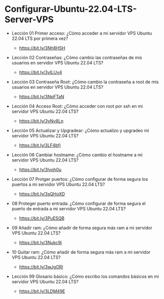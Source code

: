 # Configurar-Ubuntu-22.04-LTS-Server-VPS

- Lección 01 Primer acceso: ¿Cómo acceder a mi servidor VPS Ubuntu 22.04 LTS por primera vez?
  - https://bit.ly/3Nh8HSH

- Lección 02 Contraseñas: ¿Cómo cambio las contraseñas de mis usuarios en servidor VPS Ubuntu 22.04 LTS?
  - https://bit.ly/3yILUv4

- Lección 03 Contraseña Root: ¿Cómo cambio la contraseña a root de mis usuarios en servidor VPS Ubuntu 22.04 LTS?
  - https://bit.ly/3NpFTaN

- Lección 04 Acceso Root: ¿Cómo acceder con root por ssh en mi servidor VPS Ubuntu 22.04 LTS?
  - https://bit.ly/3yNv8Ln

- Lección 05 Actualizar y Upgradear: ¿Cómo actualizo y upgradeo mi servidor VPS Ubuntu 22.04 LTS? 
  - https://bit.ly/3LF4bfj

- Lección 06 Cambiar hostname: ¿Cómo cambio el hostname a mi servidor VPS Ubuntu 22.04 LTS?
  - https://bit.ly/3lyoh0u

- Lección 07 Protger puertos: ¿Cómo configurar de forma segura los puertos a mi servidor VPS Ubuntu 22.04 LTS?
  - https://bit.ly/3sQHoXD

- 08 Proteger puerto entrada: ¿Cómo configurar de forma segura el puerto de entrada a mi servidor VPS Ubuntu 22.04 LTS?
  - https://bit.ly/3PuESQB

- 09 Añadir ram: ¿Cómo añadir de forma segura más ram a mi servidor VPS Ubuntu 22.04 LTS?
  - https://bit.ly/3Nukc9i

- 10 Quitar ram: ¿Cómo añadir de forma segura más ram a mi servidor VPS Ubuntu 22.04 LTS?
  - https://bit.ly/3wJgORl

- Lección 99 Glosario básico: ¿Cómo escribo los comandos básicos en mi servidor VPS Ubuntu 22.04 LTS?
  - https://bit.ly/3LDM49E
